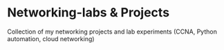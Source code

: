 # Networking-labs & Projects
Collection of my networking projects and lab experiments (CCNA, Python automation, cloud networking)
